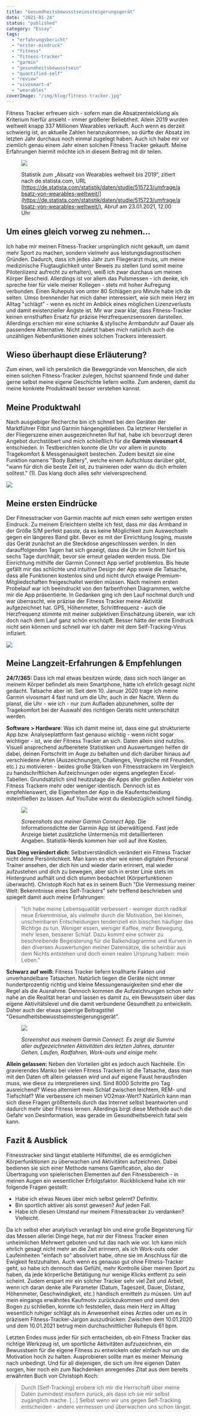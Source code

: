 ```yaml
---
title: "Gesundheitsbewusstseinssteigerungsgerät"
date: "2021-01-24"
status: "published"
category: "Essay"
tags: 
  - "erfahrungsbericht"
  - "erster-eindruck"
  - "fitness"
  - "fitness-tracker"
  - "garmin"
  - "gesundheitsbewusstsein"
  - "quantified-self"
  - "review"
  - "vivosmart-4"
  - "wearables"
coverImage: "/img/blog/fitness-tracker.jpg"
---
```


Fitness Tracker erfreuen sich - sofern man die Absatzentwicklung als Kriterium hierfür ansieht - immer größerer Beliebtheit. Allein 2019 wurden weltweit knapp 337 Millionen Wearables verkauft. Auch wenn es derzeit schwierig ist, an aktuelle Zahlen heranzukommen, so dürfte der Absatz im letzten Jahr durchaus noch einmal zugelegt haben. Auch ich habe mir vor ziemlich genau einem Jahr einen solchen Fitness Tracker gekauft. Meine Erfahrungen hiermit möchte ich in diesem Beitrag mit dir teilen.

<!--more-->

<figure>

![](/img/blog/wearable-sales.png)

<figcaption>

Statistik zum „Absatz von Wearables weltweit bis 2019“, zitiert nach de.statista.com, URL [https://de.statista.com/statistik/daten/studie/515723/umfrage/absatz-von-wearables-weltweit/](https://de.statista.com/statistik/daten/studie/515723/umfrage/absatz-von-wearables-weltweit/), Abruf am 23.01.2021, 12.00 Uhr

</figcaption>

</figure>

## Um eines gleich vorweg zu nehmen...

Ich habe mir meinen Fitness-Tracker ursprünglich nicht gekauft, um damit mehr Sport zu machen, sondern vielmehr aus leistungsdiagnostischen Gründen. Dadurch, dass ich jedes Jahr zum Fliegerarzt muss, um meine medizinische Flugtauglichkeit unter Beweis zu stellen (und somit meine Pilotenlizenz aufrecht zu erhalten), weiß ich zwar durchaus um meinen Körper Bescheid. Allerdings ist vor allem das Pulsmessen - ich denke, ich spreche hier für viele meiner Kollegen - stets mit hoher Aufregung verbunden. Einen Ruhepuls von unter 80 Schlägen pro Minute habe ich da selten. Umso brennender hat mich daher interessiert, wie sich mein Herz im Alltag "schlägt" - wenn es nicht im Anblick eines möglichen Lizenzverlusts und damit existenzieller Ängste ist. Mir war zwar klar, dass Fitness-Tracker keinen ernsthaften Ersatz für präzise Herzfrequenzsensoren darstellen. Allerdings erschien mir eine schlanke & stylische Armbanduhr auf Dauer als passendere Alternative. Nicht zuletzt haben mich natürlich auch die unzähligen Nebenfunktionen eines solchen Trackers interessiert.

## Wieso überhaupt diese Erläuterung?

Zum einen, weil ich persönlich die Beweggründe von Menschen, die sich einen solchen Fitness-Tracker zulegen, höchst spannend finde und daher gerne selbst meine eigene Geschichte liefern wollte. Zum anderen, damit du meine konkrete Produktwahl besser verstehen kannst.

## Meine Produktwahl

Nach ausgiebiger Recherche bin ich schnell bei den Geräten der Marktführer Fitbit und Garmin hängengeblieben. Da letzterer Hersteller in der Fliegerszene einen ausgezeichneten Ruf hat, habe ich bevorzugt deren Angebot durchstöbert und mich schließlich für die **Garmin vívosmart 4** entschieden. In Testberichten konnte die Uhr vor allem in puncto Tragekomfort & Messgenauigkeit bestechen. Zudem besitzt sie eine Funktion namens "Body Battery", welche einem Aufschluss darüber gibt, "wann für dich die beste Zeit ist, zu trainieren oder wann du dich erholen solltest." (1). Das klang doch alles sehr vielversprechend.

![](/img/blog/garmin-vivosmart-standalone.jpg)

## Meine ersten Eindrücke

Der Fitnesstracker von Garmin machte auf mich einen sehr wertigen ersten Eindruck. Zu meinem Erleichtern stellte ich fest, dass mir das Armband in der Größe S/M perfekt passte, da es keine Möglichkeit zum Auswechseln gegen ein längeres Band gibt. Bevor es mit der Einrichtung losging, musste das Gerät zunächst an die Steckdose angeschlossen werden. In den darauffolgenden Tagen hat sich gezeigt, dass die Uhr im Schnitt fünf bis sechs Tage durchhält, bevor sie erneut geladen werden muss. Die Einrichtung mithilfe der Garmin Connect App verlief problemlos. Bis heute gefällt mir das schlichte und intuitive Design der App sowie die Tatsache, dass alle Funktionen kostenlos sind und nicht durch etwaige Premium-Mitgliedschaften freigeschaltet werden müssen. Nach meinem ersten Probelauf war ich beeindruckt von den farbenfrohen Diagrammen, welche mir die App präsentierte. In Gedanken ging ich den Lauf nochmal durch und war überrascht, wie präzise der Fitness Tracker meine Aktivität aufgezeichnet hat. GPS, Höhenmeter, Schrittfrequenz - auch die Herzfrequenz stimmte mit meiner subjektiven Einschätzung überein, war ich doch nach dem Lauf ganz schön erschöpft. Besser hätte der erste Eindruck nicht sein können und schnell war ich daher mit dem Self-Tracking-Virus infiziert.

![](/img/blog/garmin-vivosmart-on-wrist.jpg)

## Meine Langzeit-Erfahrungen & Empfehlungen

**24/7/365:** Dass ich mal etwas besitzen würde, dass sich noch länger an meinem Körper befindet als mein Smartphone, hätte ich ehrlich gesagt nicht gedacht. Tatsache aber ist: Seit dem 10. Januar 2020 trage ich meine Garmin vívosmart 4 fast rund um die Uhr, auch in der Nacht. Wenn du planst, die Uhr - wie ich - nur zum Aufladen abzunehmen, sollte der Tragekomfort bei der Auswahl des richtigen Geräts nicht unterschätzt werden.

**Software > Hardware**: Was ich damit meine ist, dass eine gut strukturierte App bzw. Analyseplattform fast genauso wichtig - wenn nicht sogar wichtiger - ist, wie der Fitness Tracker an sich. Daten allein sind nutzlos. Visuell ansprechend aufbereitete Statistiken und Auswertungen helfen dir dabei, deinen Fortschritt im Auge zu behalten und dich darüber hinaus auf verschiedene Arten (Auszeichnungen, Challenges, Vergleiche mit Freunden, etc.) zu motivieren - beides große Stärken von Fitnesstrackern im Vergleich zu handschriftlichen Aufzeichnungen oder eigens angelegten Excel-Tabellen. Grundsätzlich sind heutzutage die Apps aller großen Anbieter von Fitness Trackern mehr oder weniger identisch. Dennoch ist es empfehlenswert, die Eigenheiten der App in die Kaufentscheidung miteinfließen zu lassen. Auf YouTube wirst du diesbezüglich schnell fündig.

<figure>

![](/img/blog/garmin-connect-app-screenshot.png)

<figcaption>

_Screenshots aus meiner Garmin Connect_ App. Die Informationsdichte der Garmin App ist überwältigend. Fast jede Anzeige bietet zusätzliche Untermenüs mit detaillierteren Angaben. Statistik-Nerds kommen hier voll auf ihre Kosten.

</figcaption>

</figure>

**Das Ding verändert dich:** Selbstverständlich verändert ein Fitness Tracker nicht deine Persönlichkeit. Man kann es eher wie einen digitalen Personal Trainer ansehen, der dich hin und wieder darin erinnert, mal wieder aufzustehen und dich zu bewegen, aber sich in erster Linie stets im Hintergrund aufhält und dich stumm beobachtet (Körperfunktionen überwacht). Christoph Koch hat es in seinem Buch "Die Vermessung meiner Welt: Bekenntnisse eines Self-Trackers" sehr treffend beschrieben und spiegelt damit auch meine Erfahrungen:

> "Ich habe meine Lebensqualität verbessert - weniger durch radikal neue Erkenntnisse, als vielmehr durch die Motivation, bei kleinen, unscheinbaren Entscheidungen tendenziell ein bisschen häufiger das Richtige zu tun. Weniger essen, weniger Kaffee, mehr Bewegung, mehr lesen, besserer Schlaf. Dazu kommt eine schwer zu beschreibende Begeisterung für die Balkendiagramme und Kurven in den diversen Auswertungen meiner Datensätze, die scheinbar aus dem Nichts entstehen und doch einen realen Ursprung haben: mein Leben."

**Schwarz auf weiß:** Fitness Tracker liefern knallharte Fakten und unverhandelbare Tatsachen. Natürlich liegen die Geräte nicht immer hundertprozentig richtig und kleine Messungenauigkeiten sind eher die Regel als die Ausnahme. Dennoch kommen die Aufzeichnungen schon sehr nahe an die Realität heran und lassen es damit zu, ein Bewusstsein über das eigene Aktivitätslevel und die damit verbundene Gesundheit zu entwickeln. Daher auch der etwas sperrige Beitragstitel "Gesundheitsbewusstseinssteigerungsgerät".

<figure>

![](/img/blog/garmin-connect-web-screenshot.jpg)

<figcaption>

_Screenshot aus meinem Garmin Connect. Es zeigt die Summe aller aufgezeichneten Aktivitäten des letzten Jahres, darunter Gehen, Laufen, Radfahren, Work-outs und einige mehr._

</figcaption>

</figure>

**Allein gelassen:** Neben den Vorteilen gibt es jedoch auch Nachteile. Ein gravierendes Manko bei vielen Fitness Trackern ist die Tatsache, dass man mit den Daten oft allein gelassen wird und auf eigene Faust herausfinden muss, wie diese zu interpretieren sind. Sind 8000 Schritte pro Tag ausreichend? Wieso alterniert mein Schlaf zwischen leichtem, REM- und Tiefschlaf? Wie verbessere ich meinen VO2max-Wert? Natürlich kann man sich diese Fragen größtenteils durch das Internet selbst beantworten und dadurch mehr über Fitness lernen. Allerdings birgt diese Methode auch die Gefahr von Desinformation, was gerade im Gesundheitsbereich fatal sein kann.

## Fazit & Ausblick

Fitnesstracker sind längst etablierte Hilfsmittel, die es ermöglichen Körperfunktionen zu überwachen und Aktivitäten aufzeichnen. Dabei bedienen sie sich einer Methode namens Gamification, also der Übertragung von spielerischen Elementen auf den Fitnessbereich - in meinen Augen ein wesentlicher Erfolgsfaktor. Rückblickend habe ich mir folgende Fragen gestellt:

- Habe ich etwas Neues über mich selbst gelernt? Definitiv.
- Bin sportlich aktiver als sonst gewesen? Auf jeden Fall.
- Habe ich diesen Umstand nur meinem Fitnesstracker zu verdanken? Vielleicht.

Da ich selbst eher analytisch veranlagt bin und eine große Begeisterung für das Messen allerlei Dinge hege, hat mir der Fitness Tracker einen unheimlichen Mehrwert geboten und tut das nach wie vor. Ich kann mich ehrlich gesagt nicht mehr an die Zeit erinnern, als ich Work-outs oder Laufeinheiten "einfach so" absolviert habe, ohne sie im Anschluss für die Ewigkeit festzuhalten. Auch wenn es genauso gut ohne Fitness-Tracker geht, so habe ich dennoch das Gefühl, mehr Kontrolle über meinen Sport zu haben, da jede körperliche Betätigung nur wenige Klicks entfernt zu sein scheint. Zudem erspart mir ein solcher Tracker sehr viel Zeit und Arbeit, wenn ich daran denke alle Parameter (Datum, Tageszeit, Dauer, Distanz, Höhenmeter, Geschwindigkeit, etc.) händisch ermitteln zu müssen. Um auf mein eingangs erwähntes Kaufmotiv zurückzukommen und somit den Bogen zu schließen, konnte ich feststellen, dass mein Herz im Alltag wesentlich ruhiger schlägt als in Anwesenheit eines Arztes oder um es in präzisem Fitness-Tracker-Jargon auszudrücken: Zwischen dem 10.01.2020 und dem 10.01.2021 betrug mein durchschnittlicher Ruhepuls 61 bpm.

Letzten Endes muss jeder für sich entscheiden, ob ein Fitness Tracker das richtige Werkzeug ist, um sportliche Aktivitäten aufzuzeichnen, ein Bewusstsein für die eigene Fitness zu entwickeln oder einfach nur um die Motivation hoch zu halten. Ausprobieren sollte man es meiner Meinung nach unbedingt. Und für all diejenigen, die sich um ihre eigenen Daten sorgen, hier noch ein zum Nachdenken anregendes Zitat aus dem bereits erwähnten Buch von Christoph Koch:

> Durch \[Self-Tracking\] erobere ich mir die Herrschaft über meine Daten zumindest insofern zurück, als dass ich sie mir selbst zugänglich mache. \[...\] Selbst wenn wir uns gegen Self-Tracking entscheiden - andere vermessen und überwachen uns schon längst.